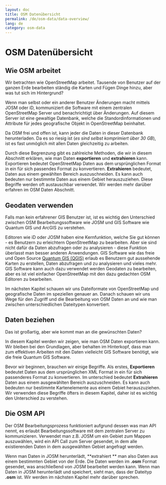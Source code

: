 ```yaml
---
layout: doc
title: OSM Datenübersicht
permalink: /de/osm-data/data-overview/
lang: de
category: osm-data
---
```


OSM Datenübersicht
==================



<!-- In diesem Abschnitt werden wir betrachten wie OpenStreetMap arbeitet, was und dabei hilft zu verstehen wie die Daten aufgebaut sind und wie wir es am besten nutzen.-->

Wie OSM arbeitet
--------------
Wir betrachten wie OpenStreetMap arbeitet. Tausende von Benutzer auf der ganzen Erde bearbeiten ständig die Karten und Fügen Dinge hinzu, aber was tut sich im Hintergrund?  

Wenn man selbst oder ein anderer Benutzer Änderungen macht mittels JOSM oder iD, kommuniziert die Software mit einem zentralen OpenStreetMap Server und benachrichtigt über Änderungen. Auf diesem Server ist eine gewaltige Datenbank, welche die Standordinformationen und Attribute für jedes geografische Objekt in OpenStreetMap beinhaltet.  

Da OSM frei und offen ist, kann jeder die Daten in dieser Datenbank herunterladen. Da es so riesig ist (*es sind selbst komprimiert über 30 GB*), ist es fast unmöglich mit allen Daten gleichzeitig zu arbeiten.  

Durch diese Begrenzung gibt es zahlreiche Methoden, die wir in diesem Abschnitt erklären, wie man Daten **exportieren** und **extrahieren** kann. Exportieren bedeutet OpenStreetMap Daten aus dem ursprünglichen Format in ein für sich passendes Format zu konvertieren. **Extrahieren** bedeutet, Daten aus einem gewählten Bereich auszuschneiden. Es kann auch bedeuten nur bestimmte Daten aus einem Gebiet herauszuziehen. Diese Begriffe werden oft austauschbar verwendet. Wir werden mehr darüber erfahren im OSM Daten Abschnitt.  

Geodaten verwenden
--------------
Falls man kein erfahrener GIS Benutzer ist, ist es wichtig den Unterschied zwischen OSM Bearbeitungssoftware wie JOSM und GIS Software wie Quantum GIS und ArcGIS zu verstehen.  

Editoren wie iD oder JOSM haben eine Kernfunktion, welche Sie gut können - es Benutzern zu erleichtern OpenStreetMap zu bearbeiten. Aber sie sind nicht dafür da Daten abzufragen oder zu analysieren - 
diese Funktion überlasst man besser anderen Anwendungen. GIS Software wie das freie und Open Source [Quantum GIS (QGIS)](http://www.qgis.org) erlaub es Benutzern gut aussehende Karten zu erstellen, Daten abzufragen und zu analysieren und vieles mehr. GIS Software kann auch dazu verwendet werden Geodaten zu bearbeiten, aber es ist viel einfacher OpenStreetMap mit den dazu gedachten OSM Editoren zu bearbeiten.  

Im nächsten Kapitel schauen wir uns Dateiformate von OpenStreetMap und geografische Daten im speziellen genauer an. Danach schauen wir uns Wege für den Zugriff und die Bearbeitung von OSM Daten an und wie man zwischen unterschiedlichen Dateitypen konvertiert.  


Daten beziehen
-----------------

Das ist großartig, aber wie kommt man an die gewünschten Daten?  

In diesem Kapitel werden wir zeigen, wie man OSM Daten exportieren kann. Wir bleiben bei den Grundlagen, aber behalten im Hinterkopf, dass man zum effektiven Arbeiten mit den Daten vielleicht GIS Software benötigt,
wie die freie Quantum GIS Software.  

Bevor wir beginnen, brauchen wir einige Begriffe. Als erstes, **Exportieren** bedeutet Daten aus dem ursprünglichen XML Format in ein für sich passenderes Format zu konvertieren. Im unterschied bedeutet **Extrahieren** Daten aus einem ausgewählten Bereich auszuschneiden. Es kann auch bedeuten nur bestimmte Kartenelemente aus einem Gebiet herauszuziehen. Wir verwenden diese Begriffe öfters in diesem Kapitel, daher ist es wichtig den Unterschied zu verstehen.  

Die OSM API
------------
Der OSM Bearbeitungsprozess funktioniert aufgrund dessen was man API nennt, es erlaubt Bearbeitungssoftware mit dem zentralen Server zu kommunizieren. Verwendet man z.B. JOSM um ein Gebiet zum Mappen auszuwählen, wird ein API Call zum Server gesendet, in dem alle existierenden Daten in dem ausgewählten Gebiet angefragt werden.  

Wenn man Daten in JOSM herunterlädt, **extrahiert ** man also Daten aus einem bestimmten Gebiet von der Erde. Die Daten werden im **.osm** Format gesendet, was anschließend von JOSM bearbeitet werden kann. Wenn man Daten in JOSM herunterlädt und speichert, sieht man, dass der Dateityp **.osm** ist.  Wir werden im nächsten Kapitel mehr darüber sprechen.  
